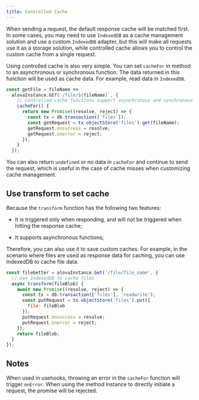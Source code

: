 ```yaml
---
title: Controlled Cache
---
```


When sending a request, the default response cache will be matched first. In some cases, you may need to use `IndexedDB` as a cache management solution and use a custom `IndexedDB` adapter, but this will make all requests use it as a storage solution, while controlled cache allows you to control the custom cache from a single request.

Using controlled cache is also very simple. You can set `cacheFor` in method to an asynchronous or synchronous function. The data returned in this function will be used as cache data. For example, read data in `IndexedDB`.

```javascript
const getFile = fileName =>
  alovaInstance.GET(`/file/${fileName}`, {
    // Controlled cache functions support asynchronous and synchronous functions
    cacheFor() {
      return new Promise((resolve, reject) => {
        const tx = db.transaction(['files']);
        const getRequest = tx.objectStore('files').get(fileName);
        getRequest.onsuccess = resolve;
        getRequest.onerror = reject;
      });
    }
  });
```

You can also return `undefined` or no data in `cacheFor` and continue to send the request, which is useful in the case of cache misses when customizing cache management.

## Use transform to set cache

Because the `transform` function has the following two features:

- It is triggered only when responding, and will not be triggered when hitting the response cache;

- It supports asynchronous functions;

Therefore, you can also use it to save custom caches. For example, in the scenario where files are used as response data for caching, you can use IndexedDB to cache file data.

```javascript
const fileGetter = alovaInstance.Get('/file/file_name', {
  // Use IndexedDB to cache files
  async transform(fileBlob) {
    await new Promise((resolve, reject) => {
      const tx = db.transaction(['files'], 'readwrite');
      const putRequest = tx.objectStore('files').put({
        file: fileBlob
      });
      putRequest.onsuccess = resolve;
      putRequest.onerror = reject;
    });
    return fileBlob;
  }
});
```

## Notes

When used in usehooks, throwing an error in the `cacheFor` function will trigger `onError`. When using the method instance to directly initiate a request, the promise will be rejected.
